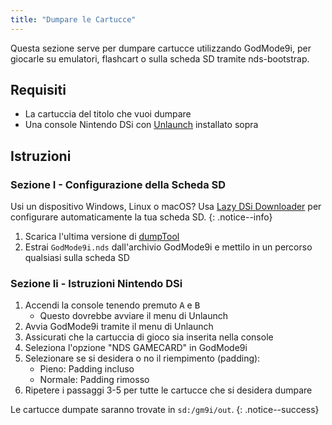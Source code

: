 ```yaml
---
title: "Dumpare le Cartucce"
---
```


Questa sezione serve per dumpare cartucce utilizzando GodMode9i, per giocarle su emulatori, flashcart o sulla scheda SD tramite nds-bootstrap.

## Requisiti
* La cartuccia del titolo che vuoi dumpare
* Una console Nintendo DSi con [Unlaunch](installing-unlaunch) installato sopra

## Istruzioni
### Sezione I - Configurazione della Scheda SD

Usi un dispositivo Windows, Linux o macOS? Usa [Lazy DSi Downloader](lazy-dsi-downloader) per configurare automaticamente la tua scheda SD.
{: .notice--info}

1. Scarica l'ultima versione di [dumpTool](https://github.com/RocketRobz/godmode9i/releases)
1. Estrai `GodMode9i.nds` dall'archivio GodMode9i e mettilo in un percorso qualsiasi sulla scheda SD

### Sezione Ii - Istruzioni Nintendo DSi
1. Accendi la console tenendo premuto <kbd class="face">A</kbd> e <kbd class="face">B</kbd>
   - Questo dovrebbe avviare il menu di Unlaunch
1. Avvia GodMode9i tramite il menu di Unlaunch
1. Assicurati che la cartuccia di gioco sia inserita nella console
1. Seleziona l'opzione "NDS GAMECARD" in GodMode9i
1. Selezionare se si desidera o no il riempimento (padding):
   - Pieno: Padding incluso
   - Normale: Padding rimosso
1. Ripetere i passaggi 3-5 per tutte le cartucce che si desidera dumpare

Le cartucce dumpate saranno trovate in `sd:/gm9i/out`.
{: .notice--success}
